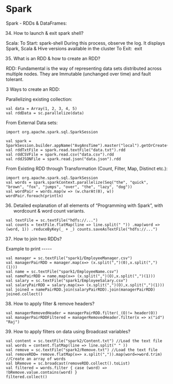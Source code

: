 # Spark

Spark - RDDs & DataFrames: 

34. How to launch & exit spark shell? 

Scala:  To Start: spark-shell  During this process, observe the log. It displays Spark, Scala & Hive versions available in the cluster  To Exit:  exit  

35. What is an RDD & how to create an RDD? 

RDD:  Fundamental is the way of representing data sets distributed across multiple nodes.  They are Immutable (unchanged over time) and fault tolerant.  

3 Ways to create an RDD:  

Parallelizing existing collection:  
```
val data = Array(1, 2, 3, 4, 5) 
val rddData = sc.parallelize(data) 
```
From External Data sets:  
```
import org.apache.spark.sql.SparkSession  

val spark = SparkSession.builder.appName("AvgAnsTime").master("local").getOrCreate() 
val rddTxtFile = spark.read.textFile("data.txt").rdd 
val rddCSVFile = spark.read.csv("data.csv").rdd 
val rddJSONFile = spark.read.json("data.json").rdd 
```
From Existing RDD through Transformation (Count, Filter, Map, Distinct etc.):  
```
import org.apache.spark.sql.SparkSession  
val words = spark.sparkContext.parallelize(Seq("the", "quick", "brown", "fox", "jumps", "over", "the", "lazy", "dog")) 
val wordPair = words.map(w => (w.charAt(0), w)) wordPair.foreach(println) 
```
36. Detailed explanation of all elements of “Programming with Spark”, with wordcount & word count variants. 
```
val textFile = sc.textFile("hdfs://...") 
val counts = textFile.flatMap(line => line.split(" ")) .map(word => (word, 1)) .reduceByKey(_ + _) counts.saveAsTextFile("hdfs://...") 
```
37. How to join two RDDs? 

Example to print ----- 
```
val manager = sc.textFile("spark1/EmployeeManager.csv") 
val managerPairRDD = manager.map(x=> (x.split(",")(0),x.split(",")(1))) 
val name = sc.textFile("spark1/EmployeeName.csv") 
val namePairRDD = name.map(x=> (x.split(",")(O),x.split(",")(1))) 
val salary = sc.textFile("spark1/EmployeeSalary.csv") 
val salaryPairRDD = salary.map(x=> (x.split(",")(O),x.split(",")(1))) 
val joined = namePairRDD.join(salaryPairRDD).join(managerPairRDD)                                                         
joined.collect() 
```
38. How to apply filter & remove headers? 
```
val managerRemovedHeader = managerPairRDD.filter(_(O)!= header(O)) 
val managerPairRDDFiltered = managerRemovedHeader.filter(x => x("id") "Raj") 
```
39. How to apply filters on data using Broadcast variables? 

```
val content = sc.textFile("spark2/Content.txt") //Load the text file 
val words = content.flatMap(line => line.split(" " )) 
val remove = sc.textFile("spark2/Remove.txt") //Load the text file 
val removeRDD= remove.flatMap(x=> x.split(",")).map(word=>word.trim) //Create an array of words 
val bRemove = sc.broadcast(removeRDD.collect().toList) 
val filtered = words.filter { case (word) => !bRemove.value.contains(word) } 
filtered.collect()
```
